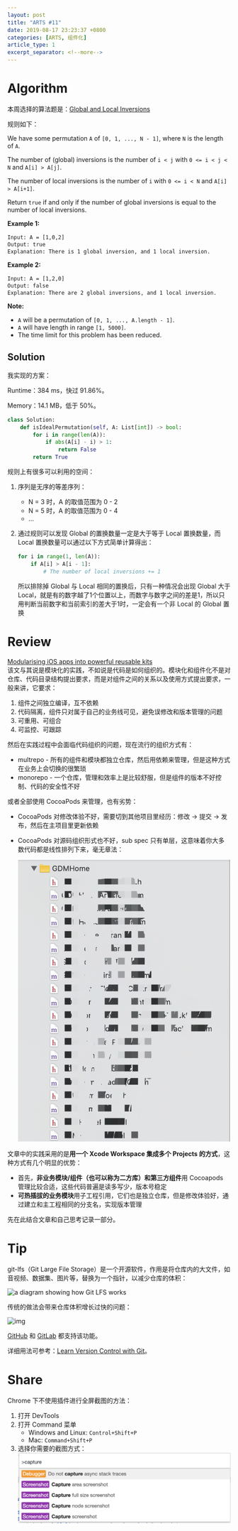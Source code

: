 ```yaml
---
layout: post
title: "ARTS #11"
date: 2019-08-17 23:23:37 +0800
categories: [ARTS, 组件化]
article_type: 1
excerpt_separator: <!--more-->
---
```



# Algorithm

本周选择的算法题是：[Global and Local Inversions](<https://leetcode.com/problems/global-and-local-inversions/>)

<!--more-->

规则如下：

We have some permutation `A` of `[0, 1, ..., N - 1]`, where `N` is the length of `A`.

The number of (global) inversions is the number of `i < j` with `0 <= i < j < N` and `A[i] > A[j]`.

The number of local inversions is the number of `i` with `0 <= i < N` and `A[i] > A[i+1]`.

Return `true` if and only if the number of global inversions is equal to the number of local inversions.

**Example 1:**

```
Input: A = [1,0,2]
Output: true
Explanation: There is 1 global inversion, and 1 local inversion.
```

**Example 2:**

```
Input: A = [1,2,0]
Output: false
Explanation: There are 2 global inversions, and 1 local inversion.
```

**Note:**

- `A` will be a permutation of `[0, 1, ..., A.length - 1]`.
- `A` will have length in range `[1, 5000]`.
- The time limit for this problem has been reduced.

## Solution

我实现的方案：

Runtime：384 ms，快过 91.86%。

Memory：14.1 MB，低于 50%。

```python
class Solution:
    def isIdealPermutation(self, A: List[int]) -> bool:
        for i in range(len(A)):
            if abs(A[i] - i) > 1:
                return False
        return True
```

规则上有很多可以利用的空间：

1. 序列是无序的等差序列：

   - N = 3 时，A 的取值范围为 0 - 2
   - N = 5 时，A 的取值范围为 0 - 4
   - ...

2. 通过规则可以发现 Global 的置换数量一定是大于等于 Local 置换数量，而 Local 置换数量可以通过以下方式简单计算得出：

   ```python
   for i in range(1, len(A)):
       if A[i] > A[i - 1]:
           # The number of local inversions += 1
   ```

   所以排除掉 Global 与 Local 相同的置换后，只有一种情况会出现 Global 大于 Local，就是有的数字越了1个位置以上，而数字与数字之间的差是1，所以只用判断当前数字和当前索引的差大于1时，一定会有一个非 Local 的 Global 置换


# Review

[Modularising iOS apps into powerful reusable kits](https://blog.prototypr.io/architecting-ios-development-at-zomato-cf894a7fa5e3?gi=87df8a18ffca)<br/>该文与其说是模块化的实践，不如说是代码是如何组织的。模块化和组件化不是对仓库、代码目录结构提出要求，而是对组件之间的关系以及使用方式提出要求，一般来讲，它要求：

1. 组件之间独立编译，互不依赖
2. 代码隔离，组件只对属于自己的业务线可见，避免误修改和版本管理的问题
3. 可重用、可组合
4. 可监控、可跟踪

然后在实践过程中会面临代码组织的问题，现在流行的组织方式有：

- multrepo - 所有的组件和模块都独立仓库，然后用依赖来管理，但是这种方式在业务上会切换的很繁琐
- monorepo - 一个仓库，管理和效率上是比较舒服，但是组件的版本不好控制、代码的安全性不好

或者全部使用 CocoaPods 来管理，也有劣势：

- CocoaPods 对修改体验不好，需要切到其他项目里经历：修改 -> 提交 -> 发布，然后在主项目里更新依赖
- CocoaPods 对源码组织形式也不好，sub spec 只有单层，这意味着你大多数代码都是线性排列下来，毫无章法：

  ![image-20190818011555649](/assets/img/image-20190818011555649.png)

文章中的实践采用的是**用一个 Xcode Workspace 集成多个 Projects 的方式**，这种方式有几个明显的优势：

- 首先，**非业务模块/组件（也可以称为二方库）**和**第三方组件**用 Cocoapods 管理比较合适，这些代码普遍是读多写少，版本号稳定
- **可热插拔的业务模块**用子工程引用，它们也是独立仓库，但是修改体验好，通过建立和主工程相同的分支名，实现版本管理

先在此结合文章和自己思考记录一部分。

# Tip

git-lfs（Git Large File Storage）是一个开源软件，作用是将仓库内的大文件，如音视频、数据集、图片等，替换为一个指针，以减少仓库的体积：

![a diagram showing how Git LFS works](https://git-lfs.github.com/images/graphic.gif)

传统的做法会带来仓库体积增长过快的问题：

![img](https://www.git-tower.com/learn/media/pages/git/ebook/en/command-line/advanced-topics/git-lfs/-279119236-1565719076/01-large-file-adds-up.png)

[GitHub](https://github.com/) 和 [GitLab](https://about.gitlab.com/) 都支持该功能。

详细用法可参考：[Learn Version Control with Git](https://www.git-tower.com/learn/git/ebook/en/command-line/advanced-topics/git-lfs)。

# Share

Chrome 下不使用插件进行全屏截图的方法：

1. 打开 DevTools
2. 打开 Command 菜单
   - Windows and Linux: `Control+Shift+P`
   - Mac: `Command+Shift+P`
3. 选择你需要的截图方式：
   ![image-20190817191020012](/assets/img/image-20190817191020012.png)